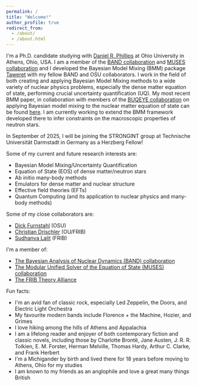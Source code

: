 ```yaml
---
permalink: /
title: "Welcome!"
author_profile: true
redirect_from: 
  - /about/
  - /about.html
---
```


I'm a Ph.D. candidate studying with [Daniel R. Phillips](https://github.com/DanielRPhillips) at Ohio University in Athens, Ohio, USA. I am a member of the [BAND collaboration](https://github.com/bandframework) and [MUSES collaboration](https://musesframework.io) and I developed the Bayesian Model Mixing (BMM) package [Taweret](https://github.com/TaweretOrg/Taweret) with my fellow BAND and OSU collaborators. I work in the field of both creating and applying Bayesian Model Mixing methods to a wide variety of nuclear physics problems, especially the dense matter equation of state, performing crucial uncertainty quantification (UQ). My most recent BMM paper, in collaboration with members of the [BUQEYE collaboration](https://buqeye.github.io) on applying Bayesian model mixing to the nuclear matter equation of state can be found [here](https://arxiv.org/abs/2404.06323). I am currently working to extend the BMM framework developed there to infer constraints on the macroscopic properties of neutron stars.

In September of 2025, I will be joining the STRONGINT group at Technische Universität Darmstadt in Germany as a Herzberg Fellow!

Some of my current and future research interests are:
- Bayesian Model Mixing/Uncertainty Quantification
- Equation of State (EOS) of dense matter/neutron stars
- Ab initio many-body methods
- Emulators for dense matter and nuclear structure
- Effective field theories (EFTs)
- Quantum Computing (and its application to nuclear physics and many-body methods)

Some of my close collaborators are:
- [Dick Furnstahl](https://github.com/furnstahl) (OSU)
- [Christian Drischler](https://github.com/cdrischler) (OU/FRIB)
- [Sudhanva Lalit](https://github.com/sudhanvalalit) (FRIB)

I'm a member of:
- [The Bayesian Analysis of Nuclear Dynamics (BAND) collaboration](https://bandframework.github.io)
- [The Modular Unified Solver of the Equation of State (MUSES) collaboration](https://musesframework.io)
- [The FRIB Theory Alliance](https://fribtheoryalliance.org)

Fun facts:
- I'm an avid fan of classic rock, especially Led Zeppelin, the Doors, and Electric Light Orchestra
- My favourite modern bands include Florence + the Machine, Hozier, and Grimes
- I love hiking among the hills of Athens and Appalachia
- I am a lifelong reader and enjoyer of both contemporary fiction and classic novels, including those by Charlotte Brontë, Jane Austen, J. R. R. Tolkien, E. M. Forster, Herman Melville, Thomas Hardy, Arthur C. Clarke, and Frank Herbert
- I'm a Michigander by birth and lived there for 18 years before moving to Athens, Ohio for my studies
- I am known to my friends as an anglophile and love a great many things British
